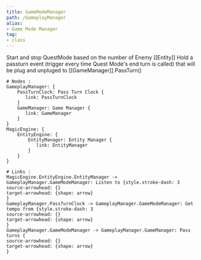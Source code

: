 ```yaml
---
title: GameModeManager
path: /GameplayManager
alias: 
- Game Mode Manager
tag: 
- class
---
```

Start and stop QuestMode based on the number of Enemy [[Entity]]
Hold a passturn event (trigger every time Quest Mode's end turn is called) that will be plug and unpluged to [[GameManager]].PassTurn()
```d2
# Nodes :
GameplayManager: {
    PassTurnClock: Pass Turn Clock {
       link: PassTurnClock
    }
    GameManager: Game Manager {
       link: GameManager
    }
}
MagicEngine: {
    EntityEngine: {
        EntityManager: Entity Manager {
           link: EntityManager
        }
    }
}

# Links :
MagicEngine.EntityEngine.EntityManager -> GameplayManager.GameModeManager: Listen to {style.stroke-dash: 3
source-arrowhead: {}
target-arrowhead: {shape: arrow}
}
GameplayManager.PassTurnClock -> GameplayManager.GameModeManager: Get tempo from {style.stroke-dash: 3
source-arrowhead: {}
target-arrowhead: {shape: arrow}
}
GameplayManager.GameModeManager -> GameplayManager.GameManager: Pass turns {
source-arrowhead: {}
target-arrowhead: {shape: arrow}
}

```